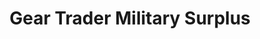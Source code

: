 ---
title: "Gear Trader Military Surplus"
url: /jacksonville/gear-trader-military-surplus/
shop: military
---